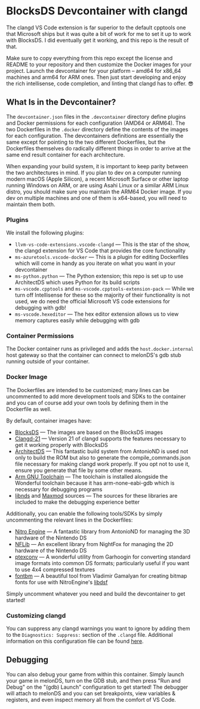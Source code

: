 # BlocksDS Devcontainer with clangd

The clangd VS Code extension is far superior to the default cpptools one that Microsoft ships but it was
quite a bit of work for me to set it up to work with BlocksDS. I did eventually get it working, and this repo
is the result of that.

Make sure to copy everything from this repo except the license and README to your repository and then customize the
Docker images for your project. Launch the devcontainer for your platform &ndash; amd64 for x86_64 machines and arm64
for ARM ones. Then just start developing and enjoy the rich intellisense, code completion, and linting that clangd has to offer. 😎

## What Is in the Devcontainer?
The `devcontainer.json` files in the `.devcontainer` directory define plugins and Docker permissions for each configuration (AMD64 or ARM64). The two Dockerfiles in the `.docker` directory define
the contents of the images for each configuration. The devcontainers definitions are essentially the same except for pointing to the two different Dockerfiles, but the Dockerfiles themselves do radically
different things in order to arrive at the same end result container for each architecture.

When expanding your build system, it is important to keep parity between the two architectures in mind. If you plan to dev on a computer running modern macOS (Apple Silicon), a recent Microsoft Surface or other
laptop running Windows on ARM, or are using Asahi Linux or a similar ARM Linux distro, you should make sure you maintain the ARM64 Docker image. If you dev on multiple machines and one of them is x64-based,
you will need to maintain them both.

### Plugins
We install the following plugins:
* `llvm-vs-code-extensions.vscode-clangd` &mdash; This is the star of the show, the clangd extension for VS Code that provides the core functionality
* `ms-azuretools.vscode-docker` &mdash; This is a plugin for editing Dockerfiles which will come in handy as you iterate on what you want in your devcontainer
* `ms-python.python` &mdash; The Python extension; this repo is set up to use ArchitectDS which uses Python for its build scripts
* `ms-vscode.cpptools` and `ms-vscode.cpptools-extension-pack` &mdash; While we turn off Intellisense for these so the majority of their functionality is not used, we do need the official Microsoft VS code extensions for debugging with gdb!
* `ms-vscode.hexeditor` &mdash; The hex editor extension allows us to view memory captures easily while debugging with gdb

### Container Permissions
The Docker container runs as privileged and adds the `host.docker.internal` host gateway so that the container can connect to melonDS's gdb stub running outside of your container.

### Docker Image
The Dockerfiles are intended to be customized; many lines can be uncommented to add more development tools and SDKs to the container and you can of course add your own tools by defining them in the Dockerfile as well.

By default, container images have:
* [BlocksDS](https://blocksds.skylyrac.net/docs/) &mdash; The images are based on the BlocksDS images
* [Clangd-21](https://clangd.llvm.org/) &mdash; Version 21 of clangd supports the features necessary to get it working properly with BlocksDS
* [ArchitectDS](https://github.com/AntonioND/architectds/) &mdash; This fantastic build system from AntonioND is used not only to build the ROM but also to generate the compile_commands.json file necessary for making clangd work properly. If you opt not to use it, ensure you generate that file by some other means.
* [Arm GNU Toolchain](https://developer.arm.com/downloads/-/arm-gnu-toolchain-downloads) &mdash; The toolchain is installed alongside the Wonderful toolchain because it has arm-none-eabi-gdb which is necessary for debugging programs
* [libnds](https://github.com/blocksds/libnds) and [Maxmod](https://github.com/blocksds/maxmod) sources &mdash; The sources for these libraries are included to make the debugging experience better

Additionally, you can enable the following tools/SDKs by simply uncommenting the relevant lines in the Dockerfiles:
* [Nitro Engine](https://github.com/AntonioND/nitro-engine/) &mdash; A fantastic library from AntonioND for managing the 3D hardware of the Nintendo DS
* [NFLib](https://github.com/knightfox75/nds_nflib) &mdash; An excellent library from NightFox for managing the 2D hardware of the Nintendo DS
* [ptexconv](https://github.com/Garhoogin/ptexconv) &mdash; A wonderful utility from Garhoogin for converting standard image formats into common DS formats; particularly useful if you want to use 4x4 compressed textures
* [fontbm](https://github.com/vladimirgamalyan/fontbm) &mdash; A beautiful tool from Vladimir Gamalyan for creating bitmap fonts for use with NitroEngine's [libdsf](https://github.com/AntonioND/libdsf)

Simply uncomment whatever you need and build the devcontainer to get started!

### Customizing clangd
You can suppress any clangd warnings you want to ignore by adding them to the `Diagnostics: Suppress:` section of the `.clangd` file. Additional information on this configuration file can be found [here](https://clangd.llvm.org/config.html).

## Debugging
You can also debug your game from within this container. Simply launch your game in melonDS, turn on the GDB stub, and then press "Run and Debug" on the "(gdb) Launch" configuration to get started! The debugger will attach to melonDS and you can
set breakpoints, view variables & registers, and even inspect memory all from the comfort of VS Code.